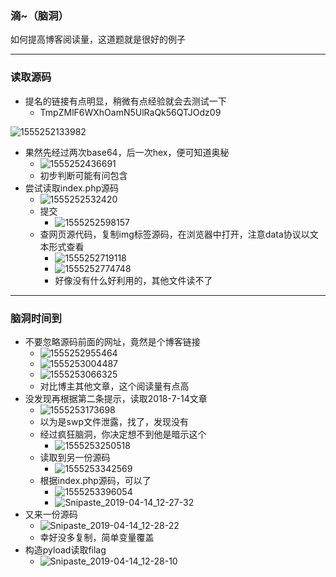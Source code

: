 ### 滴~（脑洞）

如何提高博客阅读量，这道题就是很好的例子

----

### 读取源码

- 提名的链接有点明显，稍微有点经验就会去测试一下
  - TmpZMlF6WXhOamN5UlRaQk56QTJOdz09

![1555252133982](1555252133982.png)

- 果然先经过两次base64，后一次hex，便可知道奥秘
  - ![1555252436691](1555252436691.png)
  - 初步判断可能有问包含
- 尝试读取index.php源码
  - ![1555252532420](1555252532420.png)
  - 提交
    - ![1555252598157](1555252598157.png)
  - 查网页源代码，复制img标签源码，在浏览器中打开，注意data协议以文本形式查看
    - ![1555252719118](1555252719118.png)
    - ![1555252774748](1555252774748.png)
    - 好像没有什么好利用的，其他文件读不了

----

### 脑洞时间到

- 不要忽略源码前面的网址，竟然是个博客链接
  - ![1555252955464](1555252955464.png)
  - ![1555253004487](1555253004487.png)
  - ![1555253066325](1555253066325.png)
  - 对比博主其他文章，这个阅读量有点高
- 没发现再根据第二条提示，读取2018-7-14文章
  - ![1555253173698](1555253173698.png)
  - 以为是swp文件泄露，找了，发现没有
  - 经过疯狂脑洞，你决定想不到他是暗示这个
    - ![1555253250518](1555253250518.png)
  - 读取到另一份源码
    - ![1555253342569](1555253342569.png)
  - 根据index.php源码，可以了
    - ![1555253396054](1555253396054.png)
    - ![Snipaste_2019-04-14_12-27-32](Snipaste_2019-04-14_12-27-32.png)
- 又来一份源码
  - ![Snipaste_2019-04-14_12-28-22](Snipaste_2019-04-14_12-28-22.png)
  - 幸好没多复制，简单变量覆盖
- 构造pyload读取filag
  - ![Snipaste_2019-04-14_12-28-10](Snipaste_2019-04-14_12-28-10.png)